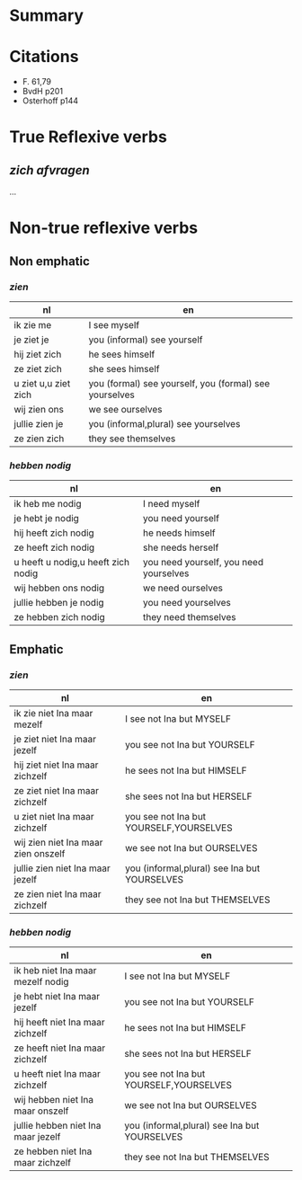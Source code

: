 # Summary


# Citations 

- F. 61,79
- BvdH p201
- Osterhoff p144

# True Reflexive verbs

## _zich afvragen_

...

# Non-true reflexive verbs

## Non emphatic 

### _zien_

| nl                   | en                                                     |
|----------------------|--------------------------------------------------------|
| ik zie me            | I see myself                                           |
| je ziet je           | you (informal) see yourself                            |
| hij ziet zich        | he sees himself                                        |
| ze ziet zich         | she sees himself                                       |
| u ziet u,u ziet zich | you (formal) see yourself, you (formal) see yourselves |
| wij zien ons         | we see ourselves                                       |
| jullie zien je       | you (informal,plural) see yourselves                   |
| ze zien zich         | they see themselves                                    |

### _hebben nodig_

| nl                                 | en                                     |
|------------------------------------|----------------------------------------|
| ik heb me nodig                    | I need myself                          |
| je hebt je nodig                   | you need yourself                      |
| hij heeft zich nodig               | he needs himself                       |
| ze heeft zich nodig                | she needs herself                      |
| u heeft u nodig,u heeft zich nodig | you need yourself, you need yourselves |
| wij hebben ons nodig               | we need ourselves                      |
| jullie hebben je nodig             | you need yourselves                    |
| ze hebben zich nodig               | they need themselves                   |

## Emphatic 

### _zien_

| nl                                  | en                                           |
|-------------------------------------|----------------------------------------------|
| ik zie niet Ina maar mezelf         | I see not Ina but MYSELF                     |
| je ziet niet Ina maar jezelf        | you see not Ina but YOURSELF                 |
| hij ziet niet Ina maar zichzelf     | he sees not Ina but HIMSELF                  |
| ze ziet niet Ina maar zichzelf      | she sees not Ina but HERSELF                 |
| u ziet niet Ina maar zichzelf       | you see not Ina but YOURSELF,YOURSELVES      |
| wij zien niet Ina maar zien onszelf | we see not Ina but OURSELVES                 |
| jullie zien niet Ina maar jezelf    | you (informal,plural) see Ina but YOURSELVES |
| ze zien niet Ina maar zichzelf      | they see not Ina but THEMSELVES              |

### _hebben nodig_

| nl                                 | en                                           |
|------------------------------------|----------------------------------------------|
| ik heb niet Ina maar mezelf nodig  | I see not Ina but MYSELF                     |
| je hebt niet Ina maar jezelf       | you see not Ina but YOURSELF                 |
| hij heeft niet Ina maar zichzelf   | he sees not Ina but HIMSELF                  |
| ze heeft niet Ina maar zichzelf    | she sees not Ina but HERSELF                 |
| u heeft niet Ina maar zichzelf     | you see not Ina but YOURSELF,YOURSELVES      |
| wij hebben niet Ina maar onszelf   | we see not Ina but OURSELVES                 |
| jullie hebben niet Ina maar jezelf | you (informal,plural) see Ina but YOURSELVES |
| ze hebben niet Ina maar zichzelf   | they see not Ina but THEMSELVES              |
